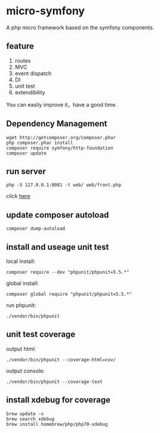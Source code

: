 # micro-symfony
A php micro framework based on the symfony components.

## feature
1. routes
2. MVC
3. event dispatch
4. DI
5. unit test
6. extendibility

You can easily improve it，have a good time.

## Dependency Management
```
wget http://getcomposer.org/composer.phar
php composer.phar install
composer require symfony/http-foundation
composer update
```

## run server
```
php -S 127.0.0.1:8081 -t web/ web/front.php
```
click [here](http://localhost:8081/is_leap_year/2014)

## update composer autoload
```
composer dump-autoload
```
## install and useage unit test
local install:
```
composer require --dev "phpunit/phpunit=5.5.*"
```
global install:
```
composer global require "phpunit/phpunit=5.5.*"
```
run phpunit:
```
./vendor/bin/phpunit
```
## unit test coverage
output html:
```
./vendor/bin/phpunit --coverage-html=cov/
```
output console:
```
./vendor/bin/phpunit --coverage-text
```
## install xdebug for coverage

```
brew update -v
brew search xdebug
brew install homebrew/php/php70-xdebug
```